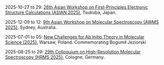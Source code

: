 2025-10-27 to 29: [26th Asian Workshop on First-Principles Electronic Structure Calculations (ASIAN 2025)](https://www.nims.go.jp/event/asian26/), Tsukuba, Japan.

2025-12-09 to 12: [9th Asian Workshop on Molecular Spectroscopy (AWMS 2025)](https://awms-meeting.org/2025/), Sydney, Australia.

2025-07-01 to 05: [New Challenges for Ab Initio Theory in Molecular Science (2025)](https://ncaitms.chem.uw.edu.pl/en/), Warsaw, Poland. Commemorating Bogumił Jeziorski

2025-08-25 to 29: [29th Colloquium on High-Resolution Molecular Spectroscopy (HRMS 2025)](https://hrms2025.astro.uni-koeln.de/), Cologne, Germany.

